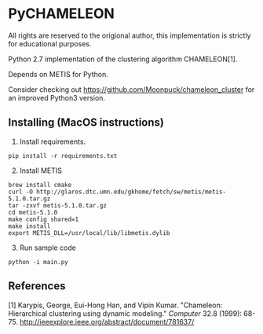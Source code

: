# PyCHAMELEON

All rights are reserved to the origional author, this implementation is strictly for educational purposes.   

Python 2.7 implementation of the clustering algorithm CHAMELEON[1].

Depends on METIS for Python.

Consider checking out https://github.com/Moonpuck/chameleon_cluster for an improved Python3 version.

## Installing (MacOS instructions)

1. Install requirements.

```
pip install -r requirements.txt
```

2. Install METIS

```
brew install cmake
curl -O http://glaros.dtc.umn.edu/gkhome/fetch/sw/metis/metis-5.1.0.tar.gz
tar -zxvf metis-5.1.0.tar.gz
cd metis-5.1.0
make config shared=1
make install
export METIS_DLL=/usr/local/lib/libmetis.dylib
```

3. Run sample code

```
python -i main.py
```



## References

[1] Karypis, George, Eui-Hong Han, and Vipin Kumar. "Chameleon: Hierarchical clustering using dynamic modeling." *Computer* 32.8 (1999): 68-75.
http://ieeexplore.ieee.org/abstract/document/781637/
